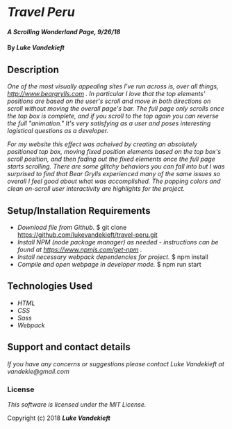 # _Travel Peru_

#### _A Scrolling Wonderland Page, 9/26/18_

#### By _**Luke Vandekieft**_

## Description

_One of the most visually appealing sites I've run across is, over all things, http://www.beargrylls.com . In particular I love that the top elements' positions are based on the user's scroll and move in both directions on scroll *without moving the overall page's bar*. The full page only scrolls once the top box is complete, and if you scroll to the top again you can reverse the full "animation." It's very satisfying as a user and poses interesting logistical questions as a developer._

_For my website this effect was acheived by creating an absolutely positioned top box, moving fixed position elements based on the top box's scroll position, and then fading out the fixed elements once the full page starts scrolling. There are some glitchy behaviors you can fall into but I was surprised to find that Bear Grylls experienced many of the same issues so overall I feel good about what was accomplished. The popping colors and clean on-scroll user interactivity are highlights for the project._

## Setup/Installation Requirements

* _Download file from Github._
      $ git clone https://github.com/lukevandekieft/travel-peru.git
* _Install NPM (node package manager) as needed - instructions can be found at https://www.npmjs.com/get-npm ._
* _Install necessary webpack dependencies for project._
      $ npm install
* _Compile and open webpage in developer mode._
      $ npm run start

## Technologies Used

* _HTML_
* _CSS_
* _Sass_
* _Webpack_

## Support and contact details

_If you have any concerns or suggestions please contact Luke Vandekieft at vandekie@gmail.com_

### License

*This software is licensed under the MIT License.*

Copyright (c) 2018 **_Luke Vandekieft_**
